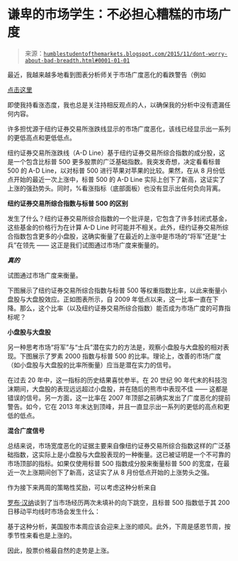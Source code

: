 <!--yml

category: 未分类

date: 2024-05-18 03:13:16

-->

# 谦卑的市场学生：不必担心糟糕的市场广度

> 来源：[`humblestudentofthemarkets.blogspot.com/2015/11/dont-worry-about-bad-breadth.html#0001-01-01`](https://humblestudentofthemarkets.blogspot.com/2015/11/dont-worry-about-bad-breadth.html#0001-01-01)

最近，我越来越多地看到图表分析师关于市场广度恶化的看跌警告（例如

[点击这里](http://allstarcharts.com/is-fang-this-cycles-four-horsemen/)

即使我持看涨态度，我也总是关注持相反观点的人，以确保我的分析中没有遗漏任何内容。

许多担忧源于纽约证券交易所涨跌线显示的市场广度恶化，该线已经显示出一系列的更低高点和更低低点。

纽约证券交易所涨跌线（A-D Line）基于纽约证券交易所综合指数的成分股，这是一个包含比标普 500 更多股票的广泛基础指数。我突发奇想，决定看看标普 500 的 A-D Line，以对标普 500 进行苹果对苹果的比较。果然，在从 8 月份低点开始的最近一次上涨中，标普 500 的 A-D Line 实际上创下了新高，这证实了上涨的强劲势头。同时，%看涨指标（底部面板）也没有显示出任何负向背离。

**纽约证券交易所综合指数与标普 500 的区别**

发生了什么？纽约证券交易所综合指数的一个批评是，它包含了许多封闭式基金，这些基金的价格行为在计算 A-D Line 时可能并不相关。此外，纽约证券交易所综合指数包含更多的小盘股，这确实衡量了在最近的上涨中是市场的“将军”还是“士兵”在领先 —— 这正是我们试图通过市场广度来衡量的。

***真的***

试图通过市场广度来衡量。

下图展示了纽约证券交易所综合指数与标普 500 等权重指数比率，以此来衡量小盘股与大盘股效应。正如图表所示，自 2009 年低点以来，这一比率一直在下降。那么，这个比率（以及纽约证券交易所综合指数）能否成为市场广度的可靠指标呢？

**小盘股与大盘股**

另一种思考市场“将军”与“士兵”潜在实力的方法是，观察小盘股与大盘股的相对表现。下图展示了罗素 2000 指数与标普 500 的比率。理论上，改善的市场广度（如小盘股与大盘股的比率所衡量）应当是潜在实力的信号。

在过去 20 年中，这一指标的历史结果喜忧参半。在 20 世纪 90 年代末的科技泡沫期间，大盘股的表现远远超过小盘股，并在随后的熊市中表现不佳 —— 这都是错误的信号。另一方面，这一比率在 2007 年顶部之前确实发出了广度恶化的提前警告。如今，它在 2013 年末达到顶峰，并且一直显示出一系列的更低的高点和更低的低点。

**混合广度信号**

总结来说，市场宽度恶化的证据主要来自像纽约证券交易所综合指数这样的广泛基础指数，这实际上是小盘股与大盘股表现的一种衡量。这已被证明是一个不可靠的市场顶部的指标。如果仅使用标普 500 指数成分股来衡量标普 500 的宽度，在最近一次上涨期间创下了新高，这证实了从 8 月份低点开始的上涨势头之强。

作为接下来两周的策略性奖励，可以考虑这种分析来自

[罗布·汉纳](http://quantifiableedges.com/two-unfilled-down-gaps-for-spy-good-news/)谈到了当市场经历两次未填补的向下跳空，且标普 500 指数低于其 200 日移动平均线时市场会发生什么：

基于这种分析，美国股市本周应该会迎来上涨的顺风。此外，下周是感恩节周，按季节性来看也是上涨的。

因此，股票价格最自然的走势是上涨。
